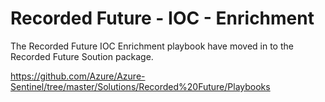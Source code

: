 # Recorded Future - IOC - Enrichment
The Recorded Future IOC Enrichment playbook have moved in to the Recorded Future Soution package. 

https://github.com/Azure/Azure-Sentinel/tree/master/Solutions/Recorded%20Future/Playbooks